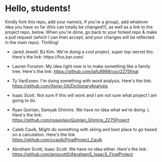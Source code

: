 # Hello, students! 
Kindly fork this repo, add your name(s, if you're a group), add whatever idea you have so far (this can totally be changed!!), as well as a link to the project repo, below.
When you're done, go back to your forked repo & make a pull request (which I can then accept, and your changes will be reflected in the main repo). Thrilling!


* Jared Jewell, BJ Kim. We're doing a cool project, super top-secret tho. Here's the link: https://foo,bar.com/

* Lauren Funston. My idea right now is to make something like a family tree. Here's the link: https://github.com/lafu9989/csci2275final

* Ty VanEssen. I'm doing something with word analysis. Here's the link: https://github.com/Xensi-Git/DictionaryAnalysis

* Isaac Scott. Not sure if this will work and I am not sure what project I am going to do.

* Ryan Quinlan, Samyak Ghimire. We have no idea what we're doing :). Here's the link: https://github.com/rsquinlan/Quinlan_Ghimire_2275Project

* Caleb Caulk, Might do something with skiing and best place to go based on a calculation. Here's the link https://github.com/ccaulk/FinalProject_Caulk

* Abraham Scott, Isaac Scott. We have no idea either. Here's the link: https://github.com/amscott0/AbrahamS_IsaacS_FinalProject


